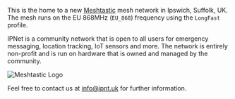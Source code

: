 This is the home to a new [Meshtastic](https://meshtastic.org/) mesh network in Ipswich, Suffolk, UK.
The mesh runs on the EU 868MHz (`EU_868`) frequency using the `LongFast` profile.

IPNet is a community network that is open to all users for emergency messaging, location tracking, IoT sensors and more. 
The network is entirely non-profit and is run on hardware that is owned and managed by the community.

![Meshtastic Logo](/images/meshtastic-128.png)

Feel free to contact us at [info@ipnt.uk](mailto:info@ipnt.uk?subject=Query) for further information.

